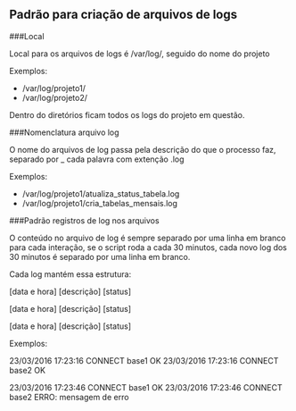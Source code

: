 Padrão para criação de arquivos de logs
---------------------------------------


###Local

Local para os arquivos de logs é /var/log/, seguido do nome do projeto

Exemplos:

 - /var/log/projeto1/
 - /var/log/projeto2/

Dentro do diretórios ficam todos os logs do projeto em questão.


###Nomenclatura arquivo log

O nome do arquivos de log passa pela descrição do que o processo faz, separado por _ cada palavra com extenção .log

Exemplos:

 - /var/log/projeto1/atualiza_status_tabela.log
 - /var/log/projeto1/cria_tabelas_mensais.log


###Padrão registros de log nos arquivos

O conteúdo no arquivo de log é sempre separado por uma linha em branco para cada interação, se o script roda a cada 30 minutos, cada novo log dos 30 minutos é separado por uma linha em branco.

Cada log mantém essa estrutura:

[data e hora] [descrição] [status]

[data e hora] [descrição] [status]

[data e hora] [descrição] [status]


Exemplos:

23/03/2016 17:23:16 CONNECT base1 OK
23/03/2016 17:23:16 CONNECT base2 OK

23/03/2016 17:23:46 CONNECT base1 OK
23/03/2016 17:23:46 CONNECT base2 ERRO: mensagem de erro
